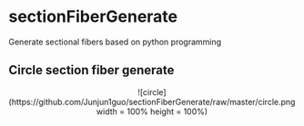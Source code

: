 # sectionFiberGenerate
Generate sectional fibers based on python programming
## Circle section fiber generate
<div align=center> ![circle](https://github.com/Junjun1guo/sectionFiberGenerate/raw/master/circle.png width = 100% height = 100%)
